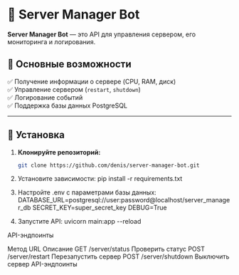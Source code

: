 # 🚀 Server Manager Bot  

**Server Manager Bot** — это API для управления сервером, его мониторинга и логирования.  

## 📌 Основные возможности  
✅ Получение информации о сервере (CPU, RAM, диск)  
✅ Управление сервером (`restart`, `shutdown`)  
✅ Логирование событий  
✅ Поддержка базы данных PostgreSQL  

---

## 🔧 Установка  
1. **Клонируйте репозиторий:**  
   ```bash
   git clone https://github.com/denis/server-manager-bot.git
2. Установите зависимости: pip install -r requirements.txt

3. Настройте .env с параметрами базы данных: DATABASE_URL=postgresql://user:password@localhost/server_manager_db
SECRET_KEY=super_secret_key
DEBUG=True

4. Запустите API: uvicorn main:app --reload

API-эндпоинты

Метод	URL	Описание
GET	/server/status	Проверить статус
POST	/server/restart	Перезапустить сервер
POST	/server/shutdown	Выключить сервер
API-эндпоинты
